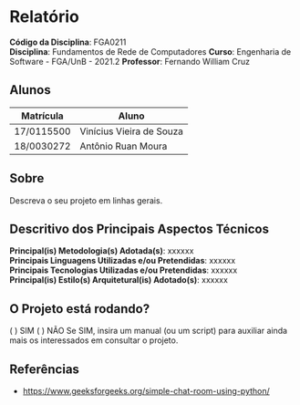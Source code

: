 # Relatório

**Código da Disciplina**: FGA0211<br>
**Disciplina**: Fundamentos de Rede de Computadores
**Curso**: Engenharia de Software - FGA/UnB - 2021.2
**Professor**: Fernando William Cruz

## Alunos
|Matrícula | Aluno |
| -- | -- |
| 17/0115500  | Vinícius Vieira de Souza |
| 18/0030272  |  Antônio Ruan Moura |

## Sobre 
Descreva o seu projeto em linhas gerais. 

## Descritivo dos Principais Aspectos Técnicos 
**Principal(is) Metodologia(s) Adotada(s)**: xxxxxx<br>
**Principais Linguagens Utilizadas e/ou Pretendidas**: xxxxxx<br>
**Principais Tecnologias Utilizadas e/ou Pretendidas**: xxxxxx<br>
**Principal(is) Estilo(s) Arquitetural(is) Adotado(s)**: xxxxxx<br>

## O Projeto está rodando?
( ) SIM
( ) NÃO
Se SIM, insira um manual (ou um script) para auxiliar ainda mais os interessados em consultar o projeto.

## Referências

- https://www.geeksforgeeks.org/simple-chat-room-using-python/
